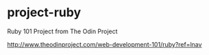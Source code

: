 # project-ruby
Ruby 101 Project from The Odin Project

http://www.theodinproject.com/web-development-101/ruby?ref=lnav